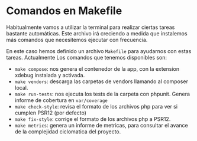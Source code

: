 # Comandos en Makefile
Habitualmente vamos a utilizar la terminal para realizar ciertas tareas bastante automáticas. Este archivo irá 
creciendo a medida que instalemos más comandos que necesitemos ejecutar con frecuencia.

En este caso hemos definido un archivo `Makefile` para ayudarnos con estas tareas. Actualmente Los comandos que tenemos
disponibles son:

- `make compose`: nos genera el contenedor de la app, con la extension xdebug instalada y activada.
- `make vendors`: descarga las carpetas de vendors llamando al composer local.
- `make run-tests`: nos ejecuta los tests de la carpeta con phpunit. Genera informe de cobertura en `var/coverage`
- `make check-style`: revisa el formato de los archivos php para ver si cumplen PSR12 (por defecto)
- `make fix-style`: corrige el formato de los archivos php a PSR12.
- `make metrics`: genera un informe de metricas, para consultar el avance de la complejidad ciclomatica del proyecto.